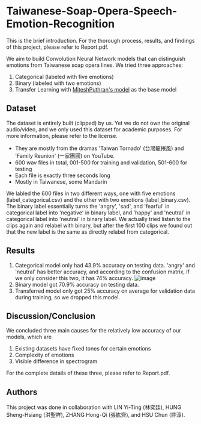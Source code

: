# Taiwanese-Soap-Opera-Speech-Emotion-Recognition
This is the brief introduction. For the thorough process, results, and findings of this project, please refer to Report.pdf.

We aim to build Convolution Neural Network models that can distinguish emotions from Taiwanese soap opera lines. We tried three approaches:
1. Categorical (labeled with five emotions)
2. Binary (labeled with two emotions)
3. Transfer Learning with [MiteshPuthran's model](https://github.com/MiteshPuthran/Speech-Emotion-Analyzer) as the base model

## Dataset
The dataset is entirely built (clipped) by us. Yet we do not own the original audio/video, and we only used this dataset for academic purposes. For more information, please refer to the license.
- They are mostly from the dramas 'Taiwan Tornado' (台灣龍捲風) and 'Family Reunion' (一家團圓) on YouTube. 
- 600 wav files in total, 001-500 for training and validation, 501-600 for testing
- Each file is exactly three seconds long
- Mostly in Taiwanese, some Mandarin

We labled the 600 files in two different ways, one with five emotions (label_categorical.csv) and the other with two emotions (label_binary.csv).
The binary label essentially turns the 'angry', 'sad', and 'fearful' in categorical label into 'negative' in binary label, and 'happy' and 'neutral' in categorical label into 'neutral' in binary label.
We actually tried listen to the clips again and relabel with binary, but after the first 100 clips we found out that the new label is the same as directly relabel from categorical.
 
 ## Results
 1. Categorical model only had 43.9% accuracy on testing data. 'angry' and 'neutral' has better accuracy, and according to the confusion matrix, if we only consider this two, it has 74% accuracy.
 ![image](https://user-images.githubusercontent.com/39045469/216509960-83f47c0d-4181-4928-98ba-21675efe3ce7.png)
 2. Binary model got 70.9% accuracy on testing data.
 3. Transferred model only got 25% accuracy on average for validation data during training, so we dropped this model.
 
 ## Discussion/Conclusion
 We concluded three main causes for the relatively low accuracy of our models, which are
 1. Existing datasets have fixed tones for certain emotions
 2. Complexity of emotions
 3. Visible difference in spectrogram
 
 For the complete details of these three, please refer to Report.pdf.
 
 ## Authors
 This project was done in collaboration with LIN Yi-Ting (林奕廷), HUNG Sheng-Hsiang (洪聖祥), ZHANG Hong-Qi (張紘齊), and HSU Chun (許淳).
